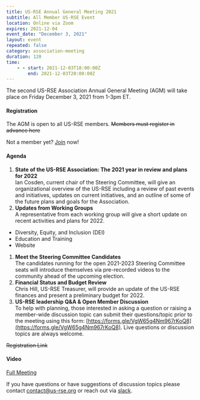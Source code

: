 ```yaml
---
title: US-RSE Annual General Meeting 2021
subtitle: All Member US-RSE Event
location: Online via Zoom
expires: 2021-12-04
event_date: "December 3, 2021"
layout: event
repeated: false
category: association-meeting
duration: 120
time:
    - - start: 2021-12-03T18:00:00Z
        end: 2021-12-03T20:00:00Z
---
```


The second US-RSE Association Annual General Meeting (AGM) will take place on Friday December 3, 2021 from 1-3pm ET.

#### Registration

The AGM is open to all US-RSE members.
~~Members must register in advance here~~

Not a member yet? [Join](https://us-rse.org/join/) now!

#### Agenda

1. **State of the US-RSE Association: The 2021 year in review and plans for 2022**  
  Ian Cosden, current chair of the Steering Committee, will give an organizational overview of the US-RSE including a review of past events and initiatives, updates on current initiatives, and an outline of some of the future plans and goals for the Association.
1. **Updates from Working Groups**  
  A representative from each working group will give a short update on recent activities and plans for 2022.
  * Diversity, Equity, and Inclusion (DEI)
  * Education and Training
  * Website
1. **Meet the Steering Committee Candidates**  
  The candidates running for the open 2021-2023 Steering Committee seats will introduce themselves via pre-recorded videos to the community ahead of the upcoming election.
1. **Financial Status and Budget Review**  
  Chris Hill, US-RSE Treasurer, will provide an update of the US-RSE finances and present a preliminary budget for 2022.
1. **US-RSE leadership Q&A & Open Member Discussion**  
  To help with planning, those interested in asking a question or raising a member-wide discussion topic can submit their questions/topic prior to the meeting using this form: [https://forms.gle/VgW65g4Nm967rKoQ8](https://forms.gle/VgW65g4Nm967rKoQ8). Live questions or discussion topics are always welcome.

~~Registration Link~~

#### Video
[Full Meeting](https://youtu.be/iKIbS16D8XU)

If you have questions or have suggestions of discussion topics please contact contact@us-rse.org or reach out via [slack](https://usrse.slack.com/).

